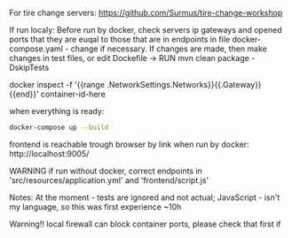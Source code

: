For tire change servers:
https://github.com/Surmus/tire-change-workshop


If run localy:
Before run by docker, check servers ip gateways and opened ports 
that they are euqal to those that are in endpoints in file docker-compose.yaml - change if necessary. 
If changes are made, then make changes in test files, or edit Dockefile -> RUN mvn clean package -DskipTests 

docker inspect -f '{{range .NetworkSettings.Networks}}{{.Gateway}}{{end}}' container-id-here

when everything is ready:
```sh
docker-compose up --build 
```

frontend is reachable trough browser by link when run by docker: 
http://localhost:9005/ 

WARNING
if run without docker, correct endpoints in 'src/resources/application.yml' and 'frontend/script.js'

Notes:
    At the moment - tests are ignored and not actual;
    JavaScript - isn't my language, so this was first experience ~10h

Warning!!
    local firewall can block container ports, please check that first if  
